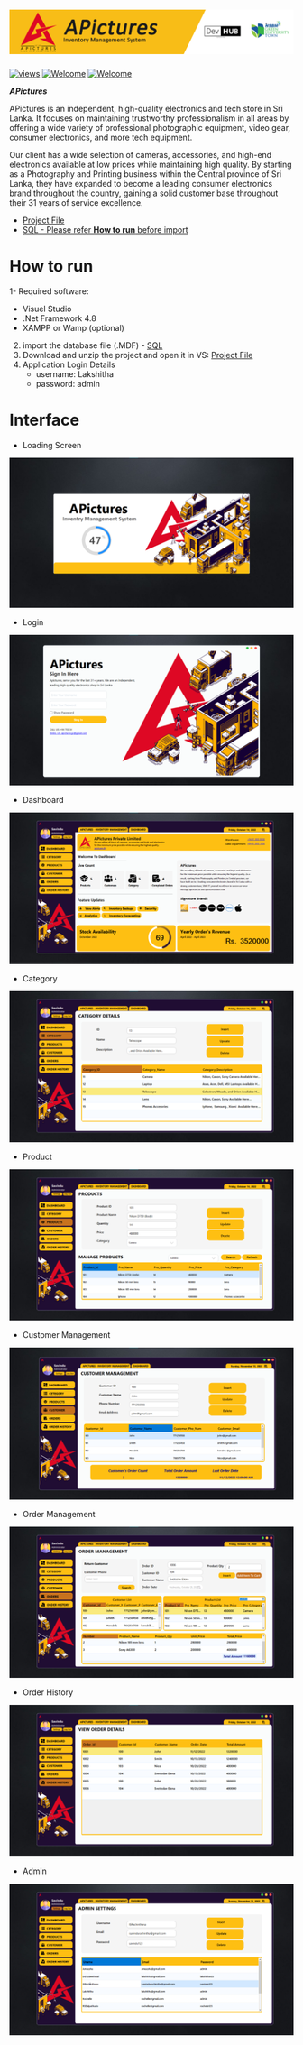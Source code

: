 # <img src="Project Content/APictures-cover.png"> 

<a href="#"><img alt="views" title="Github views" src="https://komarev.com/ghpvc/?username=lakshithaonline&style=flat" width="125"/></a>
[![Welcome](https://img.shields.io/badge/NSBM%20Green%20University-Welcome-brightgreen)](#) 
[![Welcome](https://img.shields.io/badge/Enterprise%20System-Final%20Project-orange)](#)

***APictures***

APictures is an independent, high-quality electronics and tech store in Sri Lanka. It focuses on maintaining trustworthy professionalism in all areas by offering a wide variety of professional photographic equipment, video gear, consumer electronics, and more tech equipment.

Our client has a wide selection of cameras, accessories, and high-end electronics available at low prices while maintaining high quality. By starting as a Photography and Printing business within the Central province of Sri Lanka, they have expanded to become a leading consumer electronics brand throughout the country, gaining a solid customer base throughout their 31 years of service excellence.

* <a href="https://drive.google.com/drive/folders/1PMDwb1widANBU6XGOvW16IBOMEugmNl-?usp=share_link">Project File</a>
* <a href="Database/Apictures_IM_DB.rar">SQL - Please refer <b>How to run</b> before import</a>

# How to run

1- Required software:

* Visuel Studio
* .Net Framework 4.8 
* XAMPP or Wamp (optional)

2. import the database file (.MDF) - <a href="Database/Apictures_IM_DB.rar">SQL</a>
3. Download and unzip the project and open it in VS: <a href="https://drive.google.com/file/d/1Z-QOtPUB-BeIS2IWo5aYbIEYxN5avdzv/view?usp=sharing">Project File</a>
4. Application Login Details 
   * username: Lakshitha 
   * password: admin

# Interface

* Loading Screen
<img src="Project Content/Screen Shots/Screenshot 2022-11-13 001404.png">

* Login
<img src="Project Content/Screen Shots/Screenshot 2022-11-12 225844.png">

* Dashboard 
<img src="Project Content/Screen Shots/Screenshot 2022-11-13 001543.png">

* Category 
<img src="Project Content/Screen Shots/Screenshot 2022-11-13 001812.png">

* Product
<img src="Project Content/Screen Shots/Screenshot 2022-11-13 001911.png">

* Customer Management 
<img src="Project Content/Screen Shots/Screenshot 2022-11-13 003017.png">

* Order Management 
<img src="Project Content/Screen Shots/Screenshot 2022-11-13 002226.png">

* Order History 
<img src="Project Content/Screen Shots/Screenshot 2022-11-13 002552.png">

* Admin 
<img src="Project Content/Screen Shots/Screenshot 2022-11-13 002653.png">




